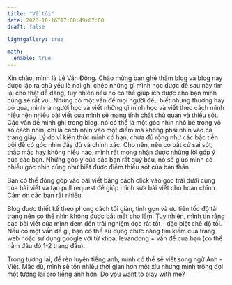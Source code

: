 ```yaml
---
title: "Về tôi"
date: 2023-10-16T17:08:49+07:00
draft: false

lightgallery: true

math:
  enable: true
---
```


Xin chào, mình là Lê Văn Đông. Chào mừng bạn ghé thăm blog và blog này được lập ra chủ yếu là nơi ghi chép những gì mình học được để sau này tìm lại cho thật dễ dàng, tuy nhiên nếu nó có thể giúp ích được cho bạn mình cũng sẽ rất vui. Nhưng có một vấn đề mọi người đều biết nhưng thường hay bỏ qua, mình là người học và viết những gì mình học và viết theo cách mình hiểu nên nhiều bài viết của mình sẽ mang tính chất chủ quan và thiếu sót. Các vấn đề mình ghi trong blog, nó có thể là một góc nhìn nhỏ bé trong vô số cách nhìn, chỉ là cách nhìn vào một điểm mà không phải nhìn vào cả trang giấy. Lý do vì kiến thức mình có hạn, chưa đủ rộng như các bậc tiền bối để có góc nhìn đầy đủ và chính xác. Cho nên, nếu có bất cứ sai sót, thắc mắc hay không hiểu nào, mình rất mong nhận được những lời góp ý của các bạn. Những góp ý của các bạn rất quý báu, nó sẽ giúp mình có nhiều góc nhìn cũng như biết được điểm thiếu sót của bản thân.



Bạn có thể đóng góp vào bài viết bằng cách click vào góc trái dưới cùng của bài viết và tạo pull request để giúp mình sửa bài viết cho hoàn chỉnh. Cảm ơn các bạn rất nhiều.



Blog được thiết kế theo phong cách tối giản, tinh gọn và ưu tiên tốc độ tải trang nên có thể nhìn không được bắt mắt cho lắm. Tuy nhiên, mình tin rằng các bài viết của mình đem đến trải nghiệm đọc rất tốt - đặc biệt chế độ tối. Nếu có một vấn đề gì, bạn có thể sử dụng chức năng tìm kiếm của trang web hoặc sử dụng google với từ khoá: levandong + vấn đề của bạn (có thể nằm đâu đó 1-2 trang đầu).



Trong tương lai, để rèn luyện tiếng anh, mình có thể sẽ viết song ngữ Anh - Việt. Mặc dù, mình sẽ tốn nhiều thời gian hơn một xíu nhưng mình trông đợi một tương lai pro tiếng anh hơn. Do you want to play with me?